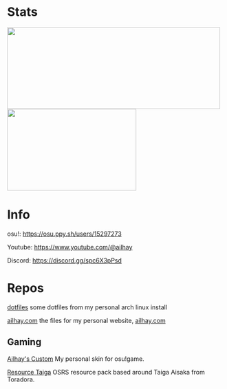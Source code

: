 # Stats

<img width="495" height="190" src="https://github-readme-stats-one-bice.vercel.app/api?username=Ailhay-Ithissa&include_all_commits=true&show_icons=true&title_color=a500ff&text_color=b155ff&icon_color=a500ff&hide_border=true&bg_color=00000000"/> <img width="300" height="190" src="https://github-readme-stats.vercel.app/api/top-langs/?username=Kuuuube&size_weight=0.5&count_weight=0.5&langs_count=8&hide=html,powershell,css&layout=compact&exclude_repo=Kuuuube.github.io&title_color=a500ff&text_color=b155ff&hide_border=true&bg_color=00000000"/>

# Info

osu!: https://osu.ppy.sh/users/15297273

Youtube: https://www.youtube.com/@ailhay

Discord: https://discord.gg/spc6X3pPsd

# Repos

[dotfiles](https://github.com/Ailhay-Ithissa/dotfiles) some dotfiles from my personal arch linux install

[ailhay.com](https://github.com/Ailhay-Ithissa/ailhay.com) the files for my personal website, [ailhay.com](https://www.ailhay.com)

## Gaming

[Ailhay's Custom](https://github.com/Ailhay-Ithissa/Ailhay-s-Custom) My personal skin for osu!game.

[Resource Taiga](https://github.com/Ailhay-Ithissa/resource-Taiga) OSRS resource pack based around Taiga Aisaka from Toradora.
